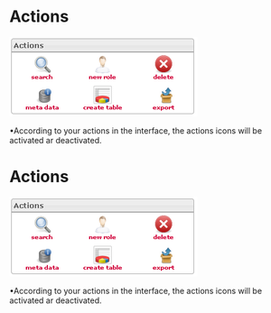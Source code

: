 <!--
created_at: '2012-04-18 14:48:12'
updated_at: '2013-03-13 14:33:20'
authors:
    - 'Jérôme Bogaerts'
contributors:
    - 'Franck Gismondi'
tags:
    - 'Manage Roles'
-->

Actions
=======

![](../resources/roles-actions.png)

•According to your actions in the interface, the actions icons will be activated ar deactivated.

Actions
=======

![](../resources/roles-actions.png)

•According to your actions in the interface, the actions icons will be activated ar deactivated.


